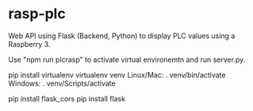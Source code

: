 # rasp-plc

Web API using Flask (Backend, Python) to display PLC values using a Raspberry 3.

Use "npm run plcrasp" to activate virtual environemtn and run server.py.

pip install virtualenv
virtualenv venv
Linux/Mac: . venv/bin/activate
Windows: . venv/Scripts/activate

pip install flask_cors
pip install flask